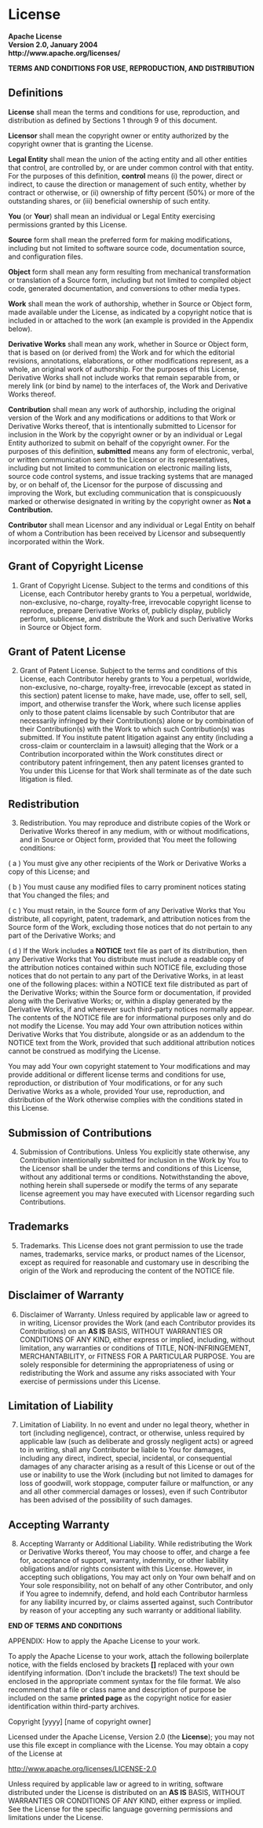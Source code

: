 # License

<div style=**text-align: center;**> <strong> Apache License </strong> </div>
<div style=**text-align: center;**> <strong> Version 2.0, January 2004 </strong> </div>
<div style=**text-align: center;**> <strong> http://www.apache.org/licenses/  </strong></div>

**TERMS AND CONDITIONS FOR USE, REPRODUCTION, AND DISTRIBUTION**

## Definitions

**License** shall mean the terms and conditions for use, reproduction,
and distribution as defined by Sections 1 through 9 of this document.

**Licensor** shall mean the copyright owner or entity authorized by
the copyright owner that is granting the License.

**Legal Entity** shall mean the union of the acting entity and all
other entities that control, are controlled by, or are under common
control with that entity. For the purposes of this definition,
**control** means (i) the power, direct or indirect, to cause the
direction or management of such entity, whether by contract or
otherwise, or (ii) ownership of fifty percent (50%) or more of the
outstanding shares, or (iii) beneficial ownership of such entity.

**You** (or **Your**) shall mean an individual or Legal Entity
exercising permissions granted by this License.

**Source** form shall mean the preferred form for making modifications,
including but not limited to software source code, documentation
source, and configuration files.

**Object** form shall mean any form resulting from mechanical
transformation or translation of a Source form, including but
not limited to compiled object code, generated documentation,
and conversions to other media types.

**Work** shall mean the work of authorship, whether in Source or
Object form, made available under the License, as indicated by a
copyright notice that is included in or attached to the work
(an example is provided in the Appendix below).

**Derivative Works** shall mean any work, whether in Source or Object
form, that is based on (or derived from) the Work and for which the
editorial revisions, annotations, elaborations, or other modifications
represent, as a whole, an original work of authorship. For the purposes
of this License, Derivative Works shall not include works that remain
separable from, or merely link (or bind by name) to the interfaces of,
the Work and Derivative Works thereof.

**Contribution** shall mean any work of authorship, including
the original version of the Work and any modifications or additions
to that Work or Derivative Works thereof, that is intentionally
submitted to Licensor for inclusion in the Work by the copyright owner
or by an individual or Legal Entity authorized to submit on behalf of
the copyright owner. For the purposes of this definition, **submitted**
means any form of electronic, verbal, or written communication sent
to the Licensor or its representatives, including but not limited to
communication on electronic mailing lists, source code control systems,
and issue tracking systems that are managed by, or on behalf of, the
Licensor for the purpose of discussing and improving the Work, but
excluding communication that is conspicuously marked or otherwise
designated in writing by the copyright owner as **Not a Contribution.**

**Contributor** shall mean Licensor and any individual or Legal Entity
on behalf of whom a Contribution has been received by Licensor and
subsequently incorporated within the Work.

## Grant of Copyright License

   1. Grant of Copyright License. Subject to the terms and conditions of
this License, each Contributor hereby grants to You a perpetual,
worldwide, non-exclusive, no-charge, royalty-free, irrevocable
copyright license to reproduce, prepare Derivative Works of,
publicly display, publicly perform, sublicense, and distribute the
Work and such Derivative Works in Source or Object form.

## Grant of Patent License

   2. Grant of Patent License. Subject to the terms and conditions of
this License, each Contributor hereby grants to You a perpetual,
worldwide, non-exclusive, no-charge, royalty-free, irrevocable
(except as stated in this section) patent license to make, have made,
use, offer to sell, sell, import, and otherwise transfer the Work,
where such license applies only to those patent claims licensable
by such Contributor that are necessarily infringed by their
Contribution(s) alone or by combination of their Contribution(s)
with the Work to which such Contribution(s) was submitted. If You
institute patent litigation against any entity (including a
cross-claim or counterclaim in a lawsuit) alleging that the Work
or a Contribution incorporated within the Work constitutes direct
or contributory patent infringement, then any patent licenses
granted to You under this License for that Work shall terminate
as of the date such litigation is filed.

## Redistribution

   3. Redistribution. You may reproduce and distribute copies of the
Work or Derivative Works thereof in any medium, with or without
modifications, and in Source or Object form, provided that You
meet the following conditions:

( a ) You must give any other recipients of the Work or
    Derivative Works a copy of this License; and

( b ) You must cause any modified files to carry prominent notices
    stating that You changed the files; and

( c ) You must retain, in the Source form of any Derivative Works
    that You distribute, all copyright, patent, trademark, and
    attribution notices from the Source form of the Work,
    excluding those notices that do not pertain to any part of
    the Derivative Works; and

( d ) If the Work includes a **NOTICE** text file as part of its
    distribution, then any Derivative Works that You distribute must
    include a readable copy of the attribution notices contained
    within such NOTICE file, excluding those notices that do not
    pertain to any part of the Derivative Works, in at least one
    of the following places: within a NOTICE text file distributed
    as part of the Derivative Works; within the Source form or
    documentation, if provided along with the Derivative Works; or,
    within a display generated by the Derivative Works, if and
    wherever such third-party notices normally appear. The contents
    of the NOTICE file are for informational purposes only and
    do not modify the License. You may add Your own attribution
    notices within Derivative Works that You distribute, alongside
    or as an addendum to the NOTICE text from the Work, provided
    that such additional attribution notices cannot be construed
    as modifying the License.

You may add Your own copyright statement to Your modifications and
may provide additional or different license terms and conditions
for use, reproduction, or distribution of Your modifications, or
for any such Derivative Works as a whole, provided Your use,
reproduction, and distribution of the Work otherwise complies with
the conditions stated in this License.

## Submission of Contributions

   4. Submission of Contributions. Unless You explicitly state otherwise,
any Contribution intentionally submitted for inclusion in the Work
by You to the Licensor shall be under the terms and conditions of
this License, without any additional terms or conditions.
Notwithstanding the above, nothing herein shall supersede or modify
the terms of any separate license agreement you may have executed
with Licensor regarding such Contributions.

## Trademarks

   5. Trademarks. This License does not grant permission to use the trade
names, trademarks, service marks, or product names of the Licensor,
except as required for reasonable and customary use in describing the
origin of the Work and reproducing the content of the NOTICE file.

## Disclaimer of Warranty

   6. Disclaimer of Warranty. Unless required by applicable law or
agreed to in writing, Licensor provides the Work (and each
Contributor provides its Contributions) on an **AS IS** BASIS,
WITHOUT WARRANTIES OR CONDITIONS OF ANY KIND, either express or
implied, including, without limitation, any warranties or conditions
of TITLE, NON-INFRINGEMENT, MERCHANTABILITY, or FITNESS FOR A
PARTICULAR PURPOSE. You are solely responsible for determining the
appropriateness of using or redistributing the Work and assume any
risks associated with Your exercise of permissions under this License.

## Limitation of Liability

   7. Limitation of Liability. In no event and under no legal theory,
whether in tort (including negligence), contract, or otherwise,
unless required by applicable law (such as deliberate and grossly
negligent acts) or agreed to in writing, shall any Contributor be
liable to You for damages, including any direct, indirect, special,
incidental, or consequential damages of any character arising as a
result of this License or out of the use or inability to use the
Work (including but not limited to damages for loss of goodwill,
work stoppage, computer failure or malfunction, or any and all
other commercial damages or losses), even if such Contributor
has been advised of the possibility of such damages.

## Accepting Warranty

   8. Accepting Warranty or Additional Liability. While redistributing
the Work or Derivative Works thereof, You may choose to offer,
and charge a fee for, acceptance of support, warranty, indemnity,
or other liability obligations and/or rights consistent with this
License. However, in accepting such obligations, You may act only
on Your own behalf and on Your sole responsibility, not on behalf
of any other Contributor, and only if You agree to indemnify,
defend, and hold each Contributor harmless for any liability
incurred by, or claims asserted against, such Contributor by reason
of your accepting any such warranty or additional liability.

**END OF TERMS AND CONDITIONS**

APPENDIX: How to apply the Apache License to your work.

To apply the Apache License to your work, attach the following
boilerplate notice, with the fields enclosed by brackets **[]**
replaced with your own identifying information. (Don't include
the brackets!)  The text should be enclosed in the appropriate
comment syntax for the file format. We also recommend that a
file or class name and description of purpose be included on the
same **printed page** as the copyright notice for easier
identification within third-party archives.

   Copyright [yyyy] [name of copyright owner]

   Licensed under the Apache License, Version 2.0 (the **License**);
   you may not use this file except in compliance with the License.
   You may obtain a copy of the License at

 http://www.apache.org/licenses/LICENSE-2.0

   Unless required by applicable law or agreed to in writing, software
   distributed under the License is distributed on an **AS IS** BASIS,
   WITHOUT WARRANTIES OR CONDITIONS OF ANY KIND, either express or implied.
   See the License for the specific language governing permissions and
   limitations under the License.